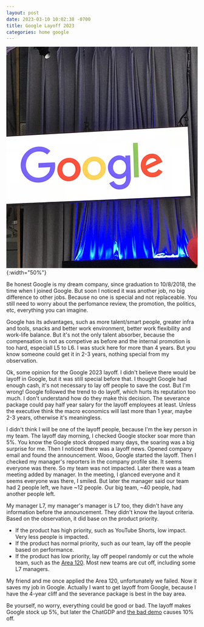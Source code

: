 ```yaml
---
layout: post
date: 2023-03-10 10:02:38 -0700
title: Google Layoff 2023
categories: home google
---
```


![Google Onboarding](/assets/IMG_7494.jpeg){:width="50%"}

Be honest Google is my dream company, since graduation to 10/8/2018, the time when I joined Google. But soon I noticed it was another job, no big difference to other jobs. Because no one is special and not replaceable. You still need to worry about the perfomance review, the promotion, the politics, etc, everything you can imagine.

Google has its advantages, such as more talent/smart people, greater infra and tools, snacks and better work environment, better work flexibility and work-life balance. But it's not the only talent absorber, because the compensation is not as competive as before and the internal promotion is too hard, especiall L5 to L6. I was stuck here for more than 4 years. But you know someone could get it in 2-3 years, nothing special from my observation.

Ok, some opinion for the Google 2023 layoff. I didn't believe there would be layoff in Google, but it was still special before that. I thought Google had enough cash, it's not necessary to lay off people to save the cost. But I'm wrong! Google followed the trend to do layoff, which hurts its reputation too much. I don't understand how do they make this decision. The severance package could pay half year salary for the layoff employees at least. Unless the executive think the macro economics will last more than 1 year, maybe 2-3 years, otherwise it's meaningless.

I didn't think I will be one of the layoff people, because I'm the key person in my team. The layoff day morning, I checked Google stocker soar more than 5%. You know the Google stock dropped many days, the soaring was a big surprise for me. Then I noticed there was a layoff news. Opened company email and found the announcement. Wooo, Google started the layoff. Then I checked my manager's reporters in the company profile site. It seems everyone was there. So my team was not impacted. Later there was a team meeting added by manager. In the meeting, I glanced everyone and it seems everyone was there, I smiled. But later the manager said our team had 2 people left, we have ~12 people. Our big team, ~40 people, had another people left.

My manager L7, my manager's manager is L7 too, they didn't have any information before the announcement. They didn't know the layout criteria. Based on the observation, it did base on the product priority.

- If the product has high priority, such as YouTube Shorts, low impact. Very less people is impacted.
- If the product has normal priority, such as our team, lay off the people based on performance.
- If the product has low priority, lay off peopel randomly or cut the whole team, such as the [Area 120](https://techcrunch.com/2023/01/20/area-120-googles-in-house-incubator-severely-impacted-by-alphabet-mass-layoffs/). Most new teams are cut off, including some L7 managers.

My friend and me once applied the Area 120, unfortunately we failed. Now it saves my job in Google. Actually I want to get layoff from Google, because I have the 4-year cliff and the severance package is best in the bay area. 

Be yourself, no worry, everything could be good or bad. The layoff makes Google stock up 5%, but later the ChatGDP and [the bad demo](https://www.npr.org/2023/02/09/1155650909/google-chatbot--error-bard-shares) causes 10% off.
